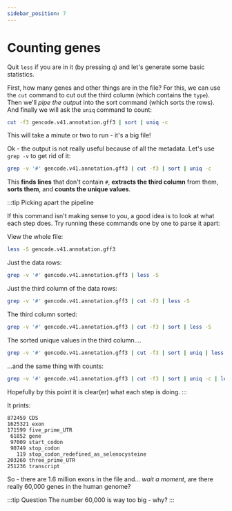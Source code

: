 ```yaml
---
sidebar_position: 7
---
```


# Counting genes

Quit `less` if you are in it (by pressing `q`) and let's generate some basic statistics. 

First, how many genes and other things are in the file? For this, we can use the `cut` command to cut out the
third column (which contains the `type`). Then we'll *pipe the output* into the sort command (which sorts the
rows).  And finally we will ask the `uniq` command to count:
```sh
cut -f3 gencode.v41.annotation.gff3 | sort | uniq -c
```    

This will take a minute or two to run - it's a big file!

Ok - the output is not really useful because of all the metadata.  Let's use `grep -v` to get rid of it:
```sh
grep -v '#' gencode.v41.annotation.gff3 | cut -f3 | sort | uniq -c
```    

This **finds lines** that don't contain `#`, **extracts the third column** from them, **sorts them**, and **counts
the unique values**.

:::tip Picking apart the pipeline

If this command isn't making sense to you, a good idea is to look at what each step does.
Try running these commands one by one to parse it apart:

View the whole file:
```sh
less -S gencode.v41.annotation.gff3
```

Just the data rows:
```sh
grep -v '#' gencode.v41.annotation.gff3 | less -S
```
Just the third column of the data rows:
```sh
grep -v '#' gencode.v41.annotation.gff3 | cut -f3 | less -S
```
The third column sorted:
```sh
grep -v '#' gencode.v41.annotation.gff3 | cut -f3 | sort | less -S
```
The sorted unique values in the third column....
```sh
grep -v '#' gencode.v41.annotation.gff3 | cut -f3 | sort | uniq | less -S
```
...and the same thing with counts:
```sh
grep -v '#' gencode.v41.annotation.gff3 | cut -f3 | sort | uniq -c | less -S
```

Hopefully by this point it is clear(er) what each step is doing.
:::

It prints:

    872459 CDS
    1625321 exon
    171599 five_prime_UTR
     61852 gene
     97009 start_codon
     90749 stop_codon
       119 stop_codon_redefined_as_selenocysteine
    203260 three_prime_UTR
    251236 transcript

So - there are 1.6 million exons in the file and... *wait a moment*, are there really 60,000 genes in the human genome?

:::tip Question
The number 60,000 is way too big - why?
:::
